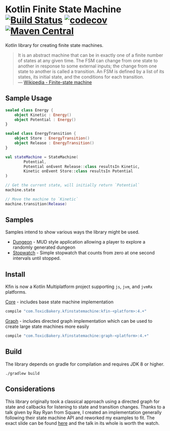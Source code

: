 # Kotlin Finite State Machine [![Build Status](https://travis-ci.org/ToxicBakery/kfin-state-machine.svg?branch=master)](https://travis-ci.org/ToxicBakery/kfin-state-machine) [![codecov](https://codecov.io/gh/ToxicBakery/kfin-state-machine/branch/master/graph/badge.svg)](https://codecov.io/gh/ToxicBakery/kfin-state-machine) [![Maven Central](https://img.shields.io/maven-central/v/com.ToxicBakery.kfinstatemachine/core.svg)](https://oss.sonatype.org/content/repositories/releases/com/ToxicBakery/kfinstatemachine/core/)
Kotlin library for creating finite state machines.

> It is an abstract machine that can be in exactly one of a finite number of states at any given time. The FSM can change from one state to another in response to some external inputs; the change from one state to another is called a transition. An FSM is defined by a list of its states, its initial state, and the conditions for each transition.  
> &mdash; [Wikipedia - Finite-state machine][1]

## Sample Usage
```kotlin
sealed class Energy {
    object Kinetic : Energy()
    object Potential : Energy()
}

sealed class EnergyTransition {
    object Store : EnergyTransition()
    object Release : EnergyTransition()
}

val stateMachine = StateMachine(
        Potential,
        Potential onEvent Release::class resultsIn Kinetic,
        Kinetic onEvent Store::class resultsIn Potential
)

// Get the current state, will initially return `Potential`
machine.state

// Move the machine to `Kinetic`
machine.transition(Release)
```

## Samples
Samples intend to show various ways the library might be used.

 * [Dungeon](samples/dungeon) - MUD style application allowing a player to explore a randomly generated dungeon
 * [Stopwatch](samples/stopwatch) - Simple stopwatch that counts from zero at one second intervals until stopped.

## Install
Kfin is now a Kotlin Multiplatform project supporting `js`, `jvm`, and `jvmRx` platforms.

[Core](core) - includes base state machine implementation
```groovy
compile "com.ToxicBakery.kfinstatemachine:kfin-<platform>:4.+"
```

[Graph](graph) - includes directed graph implementation which can be used to create large state machines more easily
```groovy
compile "com.ToxicBakery.kfinstatemachine:graph-<platform>:4.+"
```

[1]:https://en.wikipedia.org/wiki/Finite-state_machine

## Build
The library depends on gradle for compilation and requires JDK 8 or higher.

`./gradlew build`

## Considerations
This library originally took a classical approach using a directed graph for state and callbacks for listening to state and transition changes. Thanks to a talk given by Ray Ryan from Square, I created an implementation generally following their state machine API and reworked my examples to fit. The exact slide can be found [here](https://youtu.be/mvBVkU2mCF4?t=2266) and the talk in its whole is worth the watch.
